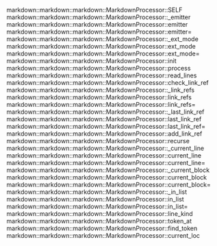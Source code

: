 markdown::markdown::markdown::MarkdownProcessor::SELF
markdown::markdown::markdown::MarkdownProcessor::_emitter
markdown::markdown::markdown::MarkdownProcessor::emitter
markdown::markdown::markdown::MarkdownProcessor::emitter=
markdown::markdown::markdown::MarkdownProcessor::_ext_mode
markdown::markdown::markdown::MarkdownProcessor::ext_mode
markdown::markdown::markdown::MarkdownProcessor::ext_mode=
markdown::markdown::markdown::MarkdownProcessor::init
markdown::markdown::markdown::MarkdownProcessor::process
markdown::markdown::markdown::MarkdownProcessor::read_lines
markdown::markdown::markdown::MarkdownProcessor::check_link_ref
markdown::markdown::markdown::MarkdownProcessor::_link_refs
markdown::markdown::markdown::MarkdownProcessor::link_refs
markdown::markdown::markdown::MarkdownProcessor::link_refs=
markdown::markdown::markdown::MarkdownProcessor::_last_link_ref
markdown::markdown::markdown::MarkdownProcessor::last_link_ref
markdown::markdown::markdown::MarkdownProcessor::last_link_ref=
markdown::markdown::markdown::MarkdownProcessor::add_link_ref
markdown::markdown::markdown::MarkdownProcessor::recurse
markdown::markdown::markdown::MarkdownProcessor::_current_line
markdown::markdown::markdown::MarkdownProcessor::current_line
markdown::markdown::markdown::MarkdownProcessor::current_line=
markdown::markdown::markdown::MarkdownProcessor::_current_block
markdown::markdown::markdown::MarkdownProcessor::current_block
markdown::markdown::markdown::MarkdownProcessor::current_block=
markdown::markdown::markdown::MarkdownProcessor::_in_list
markdown::markdown::markdown::MarkdownProcessor::in_list
markdown::markdown::markdown::MarkdownProcessor::in_list=
markdown::markdown::markdown::MarkdownProcessor::line_kind
markdown::markdown::markdown::MarkdownProcessor::token_at
markdown::markdown::markdown::MarkdownProcessor::find_token
markdown::markdown::markdown::MarkdownProcessor::current_loc